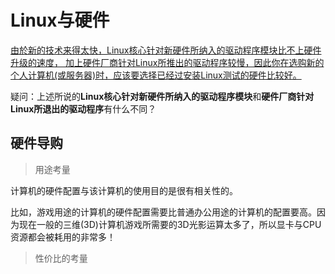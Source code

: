 # Linux与硬件
[由於新的技术来得太快，Linux核心针对新硬件所纳入的驱动程序模块比不上硬件升级的速度， 加上硬件厂商针对Linux所推出的驱动程序较慢，因此你在选购新的个人计算机(或服务器)时，应该要选择已经过安装Linux测试的硬件比较好。](http://vbird.dic.ksu.edu.tw/linux_basic/0130designlinux_1.php)

疑问：上述所说的**Linux核心针对新硬件所纳入的驱动程序模块**和**硬件厂商针对Linux所退出的驱动程序**有什么不同？

## 硬件导购
> 用途考量

计算机的硬件配置与该计算机的使用目的是很有相关性的。  

比如，游戏用途的计算机的硬件配置需要比普通办公用途的计算机的配置要高。因为现在一般的三维(3D)计算机游戏所需要的3D光影运算太多了，所以显卡与CPU资源都会被耗用的非常多！ 

> 性价比的考量